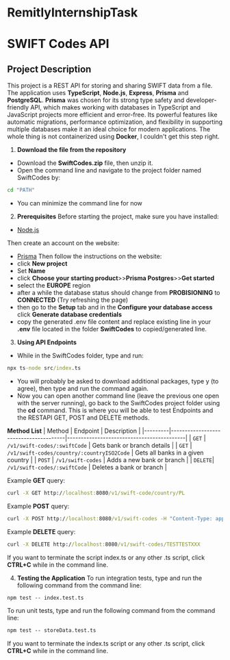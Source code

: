 # RemitlyInternshipTask
# SWIFT Codes API

## Project Description
This project is a REST API for storing and sharing SWIFT data from a file. The application uses **TypeScript**, **Node.js**, **Express**, **Prisma** and **PostgreSQL**. **Prisma** was chosen for its strong type safety and developer-friendly API, which makes working with databases in TypeScript and JavaScript projects more efficient and error-free. Its powerful features like automatic migrations, performance optimization, and flexibility in supporting multiple databases make it an ideal choice for modern applications. The whole thing is not containerized using **Docker**, I couldn't get this step right.

1. **Download the file from the repository**
- Download the **SwiftCodes.zip** file, then unzip it.
- Open the command line and navigate to the project folder named SwiftCodes by:
```cmd
cd "PATH"
```
- You can minimize the command line for now

2. **Prerequisites**
Before starting the project, make sure you have installed:
- [Node.js](https://nodejs.org/en)

Then create an account on the website:
- [Prisma](https://www.prisma.io/)
Then follow the instructions on the website:
- click **New project**
- Set **Name**
- click **Choose your starting product**>>**Prisma Postgres**>>**Get started**
- select the **EUROPE** region
- after a while the database status should change from **PROBISIONING** to **CONNECTED** (Try refreshing the page)
- then go to the **Setup** tab and in the **Configure your database access** click **Generate database credentials**
- copy the generated .env file content and replace existing line in your **.env** file located in the folder **SwiftCodes** to copied/generated line.

3. **Using API Endpoints**
- While in the SwiftCodes folder, type and run:
```cmd
npx ts-node src/index.ts
```
- You will probably be asked to download additional packages, type y (to agree), then type and run the command again.
- Now you can open another command line (leave the previous one open with the server running), go back to the SwiftCodes project folder using the **cd** command. This is where you will be able to test Endpoints and the RESTAPI GET, POST and DELETE methods.

**Method List**
| Method | Endpoint | Description |
|---------|---------------------------------------|-------------------------------------------|
| `GET` | `/v1/swift-codes/:swiftCode` | Gets bank or branch details |
| `GET` | `/v1/swift-codes/country/:countryISO2Code` | Gets all banks in a given country |
| `POST` | `/v1/swift-codes` | Adds a new bank or branch |
| `DELETE`| `/v1/swift-codes/:swiftCode` | Deletes a bank or branch |

Example **GET** query:
```cmd
curl -X GET http://localhost:8080/v1/swift-code/country/PL
```

Example **POST** query:
```cmd
curl -X POST http://localhost:8080/v1/swift-codes -H "Content-Type: application/json" -d '{"swiftCode": "TESTTESTXXX", "bankName": "TEST Name", "address": "TEST Address", "countryISO2": "PL", "countryName": "Poland", "isHeadquarter": true}'
```

Example **DELETE** query:
```cmd
curl -X DELETE http://localhost:8080/v1/swift-codes/TESTTESTXXX
```

If you want to terminate the script index.ts or any other .ts script, click **CTRL+C** while in the command line.

4. **Testing the Application**
To run integration tests, type and run the following command from the command line:
```cmd
npm test -- index.test.ts
```

To run unit tests, type and run the following command from the command line:
```cmd
npm test -- storeData.test.ts
```

If you want to terminate the index.ts script or any other .ts script, click **CTRL+C** while in the command line.
